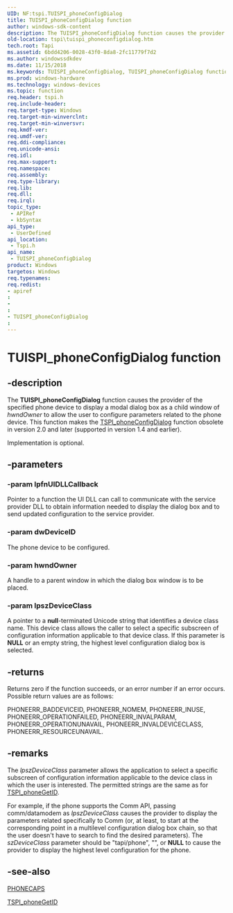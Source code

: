 ```yaml
---
UID: NF:tspi.TUISPI_phoneConfigDialog
title: TUISPI_phoneConfigDialog function
author: windows-sdk-content
description: The TUISPI_phoneConfigDialog function causes the provider of the specified phone device to display a modal dialog box as a child window of hwndOwner to allow the user to configure parameters related to the phone device.
old-location: tspi\tuispi_phoneconfigdialog.htm
tech.root: Tapi
ms.assetid: 6bdd4206-0028-43f0-8da8-2fc11779f7d2
ms.author: windowssdkdev
ms.date: 11/15/2018
ms.keywords: TUISPI_phoneConfigDialog, TUISPI_phoneConfigDialog function [TAPI 2.2], _tspi_tuispi_phoneconfigdialog, tspi.tuispi_phoneconfigdialog, tspi/TUISPI_phoneConfigDialog
ms.prod: windows-hardware
ms.technology: windows-devices
ms.topic: function
req.header: tspi.h
req.include-header: 
req.target-type: Windows
req.target-min-winverclnt: 
req.target-min-winversvr: 
req.kmdf-ver: 
req.umdf-ver: 
req.ddi-compliance: 
req.unicode-ansi: 
req.idl: 
req.max-support: 
req.namespace: 
req.assembly: 
req.type-library: 
req.lib: 
req.dll: 
req.irql: 
topic_type:
 - APIRef
 - kbSyntax
api_type:
 - UserDefined
api_location:
 - Tspi.h
api_name:
 - TUISPI_phoneConfigDialog
product: Windows
targetos: Windows
req.typenames: 
req.redist: 
- apiref
: 
- 
: 
- TUISPI_phoneConfigDialog
: 
---
```


# TUISPI_phoneConfigDialog function


## -description


The 
<b>TUISPI_phoneConfigDialog</b> function causes the provider of the specified phone device to display a modal dialog box as a child window of <i>hwndOwner</i> to allow the user to configure parameters related to the phone device. This function makes the 
<a href="https://msdn.microsoft.com/cce9460c-0914-4f02-a6a4-efb7f43ed22a">TSPI_phoneConfigDialog</a> function obsolete in version 2.0 and later (supported in version 1.4 and earlier).

Implementation is optional.


## -parameters




### -param lpfnUIDLLCallback

Pointer to a function the UI DLL can call to communicate with the service provider DLL to obtain information needed to display the dialog box and to send updated configuration to the service provider.


### -param dwDeviceID

The phone device to be configured.


### -param hwndOwner

A handle to a parent window in which the dialog box window is to be placed.


### -param lpszDeviceClass

A pointer to a <b>null</b>-terminated Unicode string that identifies a device class name. This device class allows the caller to select a specific subscreen of configuration information applicable to that device class. If this parameter is <b>NULL</b> or an empty string, the highest level configuration dialog box is selected.


## -returns



Returns zero if the function succeeds, or an error number if an error occurs. Possible return values are as follows:

PHONEERR_BADDEVICEID, PHONEERR_NOMEM, PHONEERR_INUSE, PHONEERR_OPERATIONFAILED, PHONEERR_INVALPARAM, PHONEERR_OPERATIONUNAVAIL, PHONEERR_INVALDEVICECLASS, PHONEERR_RESOURCEUNAVAIL.




## -remarks



The <i>lpszDeviceClass</i> parameter allows the application to select a specific subscreen of configuration information applicable to the device class in which the user is interested. The permitted strings are the same as for 
<a href="https://msdn.microsoft.com/ed34641d-091a-45a3-becc-b5fca36a9367">TSPI_phoneGetID</a>.

For example, if the phone supports the Comm API, passing comm/datamodem as <i>lpszDeviceClass</i> causes the provider to display the parameters related specifically to Comm (or, at least, to start at the corresponding point in a multilevel configuration dialog box chain, so that the user doesn't have to search to find the desired parameters). The <i>szDeviceClass</i> parameter should be "tapi/phone", "", or <b>NULL</b> to cause the provider to display the highest level configuration for the phone.




## -see-also




<a href="https://msdn.microsoft.com/9549e30c-9425-4fb1-8ce5-f180a32f8e1f">PHONECAPS</a>



<a href="https://msdn.microsoft.com/ed34641d-091a-45a3-becc-b5fca36a9367">TSPI_phoneGetID</a>
 

 

